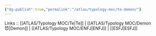```yaml
---
{"dg-publish":true,"permalink":"/atlas/typology-moc/te-demon/"}
---
```


Links :: [[ATLAS/Typology MOC/Te\|Te]] | [[ATLAS/Typology MOC/Demon 😈\|Demon]] | [[ATLAS/Typology MOC/ENFJ\|ENFJ]] | [[ESFJ\|ESFJ]]
